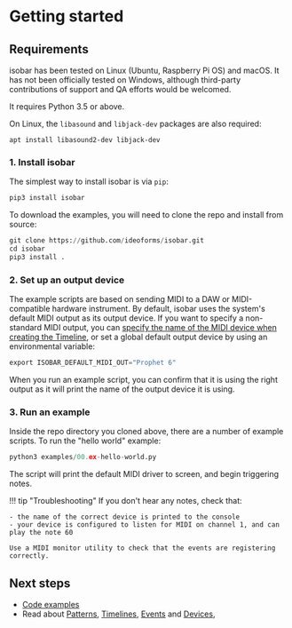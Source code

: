 # Getting started

## Requirements

isobar has been tested on Linux (Ubuntu, Raspberry Pi OS) and macOS. It has not been officially tested on Windows, although third-party contributions of support and QA efforts would be welcomed.

It requires Python 3.5 or above. 

On Linux, the `libasound` and `libjack-dev` packages are also required:

```
apt install libasound2-dev libjack-dev
```

### 1. Install isobar

The simplest way to install isobar is via `pip`:

```python
pip3 install isobar
```

To download the examples, you will need to clone the repo and install from source:

```python
git clone https://github.com/ideoforms/isobar.git
cd isobar
pip3 install .
```

### 2. Set up an output device

The example scripts are based on sending MIDI to a DAW or MIDI-compatible hardware instrument.
By default, isobar uses the system's default MIDI output as its output device.
If you want to specify a non-standard MIDI output, you can [specify the name of the MIDI device when creating the Timeline](devices/midi.md), or set a global default output device by using an environmental variable:

```python
export ISOBAR_DEFAULT_MIDI_OUT="Prophet 6"
```

When you run an example script, you can confirm that it is using the right output as it will print the name of the output device it is using.

### 3. Run an example

Inside the repo directory you cloned above, there are a number of example scripts.
To run the "hello world" example:

```python
python3 examples/00.ex-hello-world.py
``` 

The script will print the default MIDI driver to screen, and begin triggering notes.

!!! tip "Troubleshooting"
    If you don't hear any notes, check that:
    
    - the name of the correct device is printed to the console
    - your device is configured to listen for MIDI on channel 1, and can play the note 60
    
    Use a MIDI monitor utility to check that the events are registering correctly.

## Next steps

- [Code examples](https://github.com/ideoforms/isobar/tree/master/examples)
- Read about [Patterns](patterns/index.md), [Timelines](timelines/index.md), [Events](events/index.md) and [Devices](devices/index.md),
